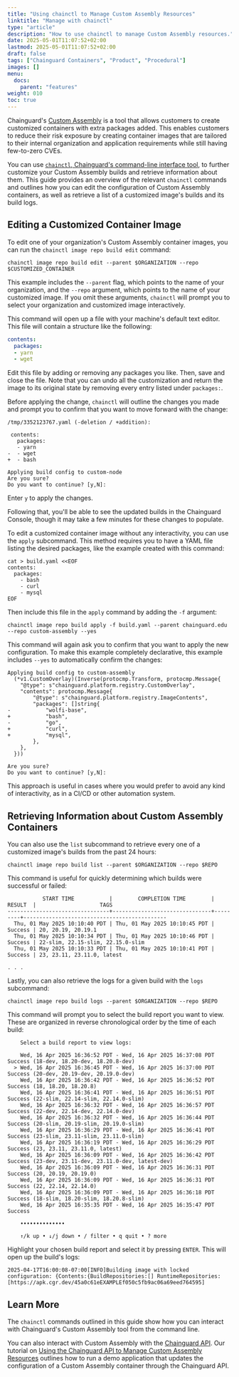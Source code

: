 ```yaml
---
title: "Using chainctl to Manage Custom Assembly Resources"
linktitle: "Manage with chainctl"
type: "article"
description: "How to use chainctl to manage Custom Assembly resources."
date: 2025-05-01T11:07:52+02:00
lastmod: 2025-05-01T11:07:52+02:00
draft: false
tags: ["Chainguard Containers", "Product", "Procedural"]
images: []
menu:
  docs:
    parent: "features"
weight: 010
toc: true
---
```


Chainguard's [Custom Assembly](/chainguard/chainguard-images/features/ca-docs/custom-assembly/) is a tool that allows customers to create customized containers with extra packages added. This enables customers to reduce their risk exposure by creating container images that are tailored to their internal organization and application requirements while still having few-to-zero CVEs.

You can use [`chainctl`, Chainguard's command-line interface tool](/chainguard/chainctl/), to further customize your Custom Assembly builds and retrieve information about them. This guide provides an overview of the relevant `chainctl` commands and outlines how you can edit the configuration of Custom Assembly containers, as well as retrieve a list of a customized image's builds and its build logs.


## Editing a Customized Container Image

To edit one of your organization's Custom Assembly container images, you can run the `chainctl image repo build edit` command:

```shell
chainctl image repo build edit --parent $ORGANIZATION --repo $CUSTOMIZED_CONTAINER
```

This example includes the `--parent` flag, which points to the name of your organization, and the `--repo` argument, which points to the name of your customized image. If you omit these arguments, `chainctl` will prompt you to select your organization and customized image interactively.

This command will open up a file with your machine's default text editor. This file will contain a structure like the following:

```yaml
contents:
  packages:
  - yarn
  - wget
```

Edit this file by adding or removing any packages you like. Then, save and close the file. Note that you can undo all the customization and return the image to its original state by removing every entry listed under `packages:`.

Before applying the change, `chainctl` will outline the changes you made and prompt you to confirm that you want to move forward with the change:

```
/tmp/3352123767.yaml (-deletion / +addition):

 contents:
   packages:
   - yarn
-  - wget
+  - bash
 
Applying build config to custom-node
Are you sure?
Do you want to continue? [y,N]:
```

Enter `y` to apply the changes. 

Following that, you'll be able to see the updated builds in the Chainguard Console, though it may take a few minutes for these changes to populate.

To edit a customized container image without any interactivity, you can use the `apply` subcommand. This method requires you to have a YAML file listing the desired packages, like the example created with this command:

```shell
cat > build.yaml <<EOF
contents:
  packages:
    - bash
    - curl
    - mysql
EOF
```

Then include this file in the `apply` command by adding the `-f` argument:

```shell
chainctl image repo build apply -f build.yaml --parent chainguard.edu --repo custom-assembly --yes
```

This command will again ask you to confirm that you want to apply the new configuration. To make this example completely declarative, this example includes `--yes` to automatically confirm the changes:

```
Applying build config to custom-assembly
  (*v1.CustomOverlay)(Inverse(protocmp.Transform, protocmp.Message{
  	"@type": s"chainguard.platform.registry.CustomOverlay",
  	"contents": protocmp.Message{
  		"@type": s"chainguard.platform.registry.ImageContents",
  		"packages": []string{
- 			"wolfi-base",
+ 			"bash",
- 			"go",
+ 			"curl",
+ 			"mysql",
  		},
  	},
  }))

Are you sure?
Do you want to continue? [y,N]: 
```

This approach is useful in cases where you would prefer to avoid any kind of interactivity, as in a CI/CD or other automation system.

## Retrieving Information about Custom Assembly Containers

You can also use the `list` subcommand to retrieve every one of a customized image's builds from the past 24 hours:

```shell
chainctl image repo build list --parent $ORGANIZATION --repo $REPO
```

This command is useful for quickly determining which builds were successful or failed:

```
           START TIME           |        COMPLETION TIME        | RESULT  |                    TAGS                     
--------------------------------+-------------------------------+---------+---------------------------------------------
  Thu, 01 May 2025 10:10:40 PDT | Thu, 01 May 2025 10:10:45 PDT | Success | 20, 20.19, 20.19.1                          
  Thu, 01 May 2025 10:10:34 PDT | Thu, 01 May 2025 10:10:46 PDT | Success | 22-slim, 22.15-slim, 22.15.0-slim           
  Thu, 01 May 2025 10:10:33 PDT | Thu, 01 May 2025 10:10:41 PDT | Success | 23, 23.11, 23.11.0, latest                  

. . .
```

Lastly, you can also retrieve the logs for a given build with the `logs` subcommand:

```shell
chainctl image repo build logs --parent $ORGANIZATION --repo $REPO
```

This command will prompt you to select the build report you want to view. These are organized in reverse chronological order by the time of each build:

```
	Select a build report to view logs:                                                                          	 
                                                                                                                 	 
	Wed, 16 Apr 2025 16:36:52 PDT - Wed, 16 Apr 2025 16:37:08 PDT Success (18-dev, 18.20-dev, 18.20.8-dev)       	 
  > Wed, 16 Apr 2025 16:36:45 PDT - Wed, 16 Apr 2025 16:37:00 PDT Success (20-dev, 20.19-dev, 20.19.0-dev)       	 
	Wed, 16 Apr 2025 16:36:42 PDT - Wed, 16 Apr 2025 16:36:52 PDT Success (18, 18.20, 18.20.8)                   	 
	Wed, 16 Apr 2025 16:36:41 PDT - Wed, 16 Apr 2025 16:36:51 PDT Success (22-slim, 22.14-slim, 22.14.0-slim)    	 
	Wed, 16 Apr 2025 16:36:32 PDT - Wed, 16 Apr 2025 16:36:57 PDT Success (22-dev, 22.14-dev, 22.14.0-dev)       	 
	Wed, 16 Apr 2025 16:36:32 PDT - Wed, 16 Apr 2025 16:36:44 PDT Success (20-slim, 20.19-slim, 20.19.0-slim)    	 
	Wed, 16 Apr 2025 16:36:29 PDT - Wed, 16 Apr 2025 16:36:41 PDT Success (23-slim, 23.11-slim, 23.11.0-slim)    	 
	Wed, 16 Apr 2025 16:36:19 PDT - Wed, 16 Apr 2025 16:36:29 PDT Success (23, 23.11, 23.11.0, latest)           	 
	Wed, 16 Apr 2025 16:36:09 PDT - Wed, 16 Apr 2025 16:36:42 PDT Success (23-dev, 23.11-dev, 23.11.0-dev, latest-dev)
	Wed, 16 Apr 2025 16:36:09 PDT - Wed, 16 Apr 2025 16:36:31 PDT Success (20, 20.19, 20.19.0)                   	 
	Wed, 16 Apr 2025 16:36:09 PDT - Wed, 16 Apr 2025 16:36:31 PDT Success (22, 22.14, 22.14.0)                   	 
	Wed, 16 Apr 2025 16:36:09 PDT - Wed, 16 Apr 2025 16:36:18 PDT Success (18-slim, 18.20-slim, 18.20.8-slim)    	 
	Wed, 16 Apr 2025 16:35:35 PDT - Wed, 16 Apr 2025 16:35:47 PDT Success                                        	 
                                                                                                                 	 
	••••••••••••••                                                                                               	 
                                                                                                                 	 
	↑/k up • ↓/j down • / filter • q quit • ? more  

```

Highlight your chosen build report and select it by pressing `ENTER`. This will open up the build's logs:

```
2025-04-17T16:00:08-07:00[INFO]Building image with locked configuration: {Contents:{BuildRepositories:[] RuntimeRepositories:[https://apk.cgr.dev/45a0c61eEXAMPLEf050c5fb9ac06a69eed764595]
```

## Learn More

The `chainctl` commands outlined in this guide show how you can interact with Chainguard's Custom Assembly tool from the command line. 

You can also interact with Custom Assembly with the [Chainguard API](/chainguard/administration/api/). Our tutorial on [Using the Chainguard API to Manage Custom Assembly Resources](/chainguard/chainguard-images/features/ca-docs/custom-assembly-api-demo/) outlines how to run a demo application that updates the configuration of a Custom Assembly container through the Chainguard API. 
